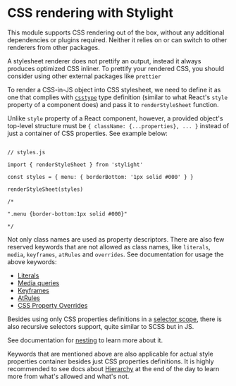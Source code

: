# CSS rendering with Stylight

This module supports CSS rendering out of the box, without any additional dependencies or plugins required. Neither it relies on or can switch to other renderers from other packages.

A stylesheet renderer does not prettify an output, instead it always produces optimized CSS inliner. To prettify your rendered CSS, you should consider using other external packages like `prettier`

To render a CSS-in-JS object into CSS stylesheet, we need to define it as one that complies with [`csstype`](https://www.npmjs.com/package/csstype) type definition (similar to what React's `style` property of a component does) and pass it to `renderStyleSheet` function.

Unlike `style` property of a React component, however, a provided object's top-level structure must be `{ className: {...properties}, ... }` instead of just a container of CSS properties. See example below:

```JS

// styles.js

import { renderStyleSheet } from 'stylight'

const styles = { menu: { borderBottom: '1px solid #000' } }

renderStyleSheet(styles)

/*

".menu {border-bottom:1px solid #000}"

*/
```

Not only class names are used as property descriptors. There are also few reserved keywords that are not allowed as class names, like `literals`, `media`, `keyframes`, `atRules` and `overrides`.
See documentation for usage the above keywords:

- [Literals](./Literals.md)
- [Media queries](./MediaQueries.md)
- [Keyframes](./Keyframes.md)
- [AtRules](./AtRules.md)
- [CSS Property Overrides](./Overrides.md)

Besides using only CSS properties definitions in a [selector scope](./Hierarchy.md#selector-scope), there is also recursive selectors support, quite similar to SCSS but in JS.

See documentation for [nesting](./Nesting.md) to learn more about it.

Keywords that are mentioned above are also applicable for actual style properties container besides just CSS properties definitions.
It is highly recommended to see docs about [Hierarchy](./Hierarchy.md) at the end of the day to learn more from what's allowed and what's not.

